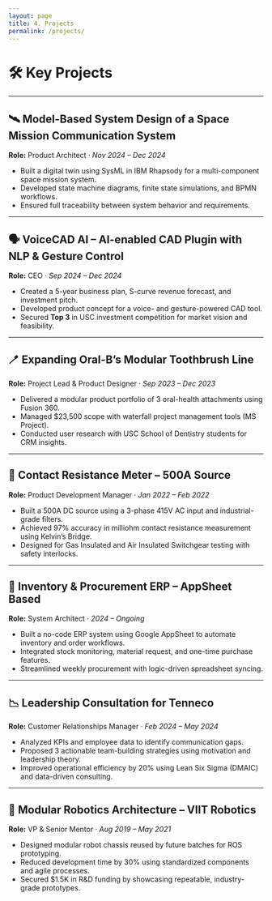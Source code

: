 ```yaml
---
layout: page
title: 4. Projects
permalink: /projects/
---
```


# 🛠️ Key Projects

---

## 🛰️ Model-Based System Design of a Space Mission Communication System  
**Role:** Product Architect · *Nov 2024 – Dec 2024*  
- Built a digital twin using SysML in IBM Rhapsody for a multi-component space mission system.  
- Developed state machine diagrams, finite state simulations, and BPMN workflows.  
- Ensured full traceability between system behavior and requirements.

---

## 🗣️ VoiceCAD AI – AI-enabled CAD Plugin with NLP & Gesture Control  
**Role:** CEO · *Sep 2024 – Dec 2024*  
- Created a 5-year business plan, S-curve revenue forecast, and investment pitch.  
- Developed product concept for a voice- and gesture-powered CAD tool.  
- Secured **Top 3** in USC investment competition for market vision and feasibility.

---

## 🪥 Expanding Oral-B’s Modular Toothbrush Line  
**Role:** Project Lead & Product Designer · *Sep 2023 – Dec 2023*  
- Delivered a modular product portfolio of 3 oral-health attachments using Fusion 360.  
- Managed $23,500 scope with waterfall project management tools (MS Project).  
- Conducted user research with USC School of Dentistry students for CRM insights.

---

## 🔌 Contact Resistance Meter – 500A Source  
**Role:** Product Development Manager · *Jan 2022 – Feb 2022*  
- Built a 500A DC source using a 3-phase 415V AC input and industrial-grade filters.  
- Achieved 97% accuracy in milliohm contact resistance measurement using Kelvin’s Bridge.  
- Designed for Gas Insulated and Air Insulated Switchgear testing with safety interlocks.

---

## 🧰 Inventory & Procurement ERP – AppSheet Based  
**Role:** System Architect · *2024 – Ongoing*  
- Built a no-code ERP system using Google AppSheet to automate inventory and order workflows.  
- Integrated stock monitoring, material request, and one-time purchase features.  
- Streamlined weekly procurement with logic-driven spreadsheet syncing.

---

## 📉 Leadership Consultation for Tenneco  
**Role:** Customer Relationships Manager · *Feb 2024 – May 2024*  
- Analyzed KPIs and employee data to identify communication gaps.  
- Proposed 3 actionable team-building strategies using motivation and leadership theory.  
- Improved operational efficiency by 20% using Lean Six Sigma (DMAIC) and data-driven consulting.

---

## 🤖 Modular Robotics Architecture – VIIT Robotics  
**Role:** VP & Senior Mentor · *Aug 2019 – May 2021*  
- Designed modular robot chassis reused by future batches for ROS prototyping.  
- Reduced development time by 30% using standardized components and agile processes.  
- Secured $1.5K in R&D funding by showcasing repeatable, industry-grade prototypes.
